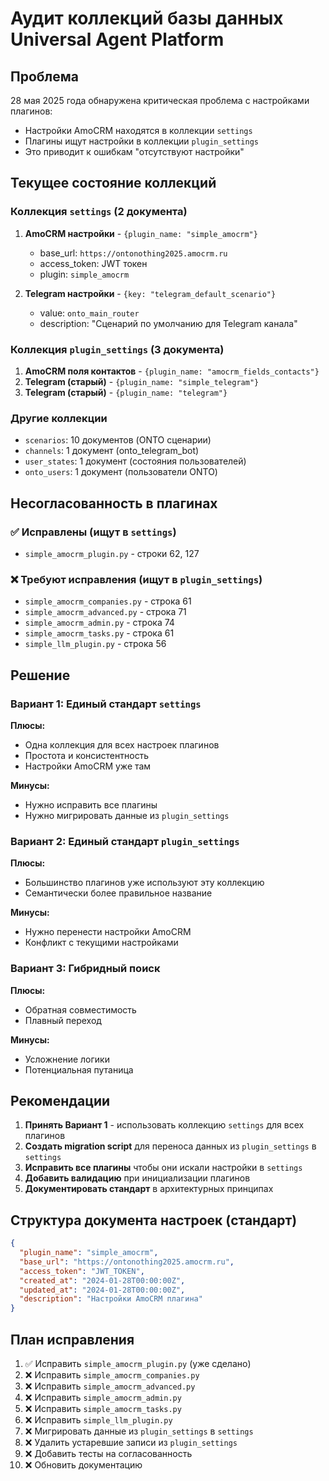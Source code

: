 # Аудит коллекций базы данных Universal Agent Platform

## Проблема
28 мая 2025 года обнаружена критическая проблема с настройками плагинов:
- Настройки AmoCRM находятся в коллекции `settings`
- Плагины ищут настройки в коллекции `plugin_settings`
- Это приводит к ошибкам "отсутствуют настройки"

## Текущее состояние коллекций

### Коллекция `settings` (2 документа)
1. **AmoCRM настройки** - `{plugin_name: "simple_amocrm"}`
   - base_url: `https://ontonothing2025.amocrm.ru`
   - access_token: JWT токен
   - plugin: `simple_amocrm`

2. **Telegram настройки** - `{key: "telegram_default_scenario"}`
   - value: `onto_main_router`
   - description: "Сценарий по умолчанию для Telegram канала"

### Коллекция `plugin_settings` (3 документа)
1. **AmoCRM поля контактов** - `{plugin_name: "amocrm_fields_contacts"}`
2. **Telegram (старый)** - `{plugin_name: "simple_telegram"}`
3. **Telegram (старый)** - `{plugin_name: "telegram"}`

### Другие коллекции
- `scenarios`: 10 документов (ONTO сценарии)
- `channels`: 1 документ (onto_telegram_bot)
- `user_states`: 1 документ (состояния пользователей)
- `onto_users`: 1 документ (пользователи ONTO)

## Несогласованность в плагинах

### ✅ Исправлены (ищут в `settings`)
- `simple_amocrm_plugin.py` - строки 62, 127

### ❌ Требуют исправления (ищут в `plugin_settings`)
- `simple_amocrm_companies.py` - строка 61
- `simple_amocrm_advanced.py` - строка 71
- `simple_amocrm_admin.py` - строка 74
- `simple_amocrm_tasks.py` - строка 61
- `simple_llm_plugin.py` - строка 56

## Решение

### Вариант 1: Единый стандарт `settings`
**Плюсы:**
- Одна коллекция для всех настроек плагинов
- Простота и консистентность
- Настройки AmoCRM уже там

**Минусы:**
- Нужно исправить все плагины
- Нужно мигрировать данные из `plugin_settings`

### Вариант 2: Единый стандарт `plugin_settings`
**Плюсы:**
- Большинство плагинов уже используют эту коллекцию
- Семантически более правильное название

**Минусы:**
- Нужно перенести настройки AmoCRM
- Конфликт с текущими настройками

### Вариант 3: Гибридный поиск
**Плюсы:**
- Обратная совместимость
- Плавный переход

**Минусы:**
- Усложнение логики
- Потенциальная путаница

## Рекомендации

1. **Принять Вариант 1** - использовать коллекцию `settings` для всех плагинов
2. **Создать migration script** для переноса данных из `plugin_settings` в `settings`
3. **Исправить все плагины** чтобы они искали настройки в `settings`
4. **Добавить валидацию** при инициализации плагинов
5. **Документировать стандарт** в архитектурных принципах

## Структура документа настроек (стандарт)

```json
{
  "plugin_name": "simple_amocrm",
  "base_url": "https://ontonothing2025.amocrm.ru",
  "access_token": "JWT_TOKEN",
  "created_at": "2024-01-28T00:00:00Z",
  "updated_at": "2024-01-28T00:00:00Z",
  "description": "Настройки AmoCRM плагина"
}
```

## План исправления

1. ✅ Исправить `simple_amocrm_plugin.py` (уже сделано)
2. ❌ Исправить `simple_amocrm_companies.py`
3. ❌ Исправить `simple_amocrm_advanced.py`
4. ❌ Исправить `simple_amocrm_admin.py`
5. ❌ Исправить `simple_amocrm_tasks.py`
6. ❌ Исправить `simple_llm_plugin.py`
7. ❌ Мигрировать данные из `plugin_settings` в `settings`
8. ❌ Удалить устаревшие записи из `plugin_settings`
9. ❌ Добавить тесты на согласованность
10. ❌ Обновить документацию 